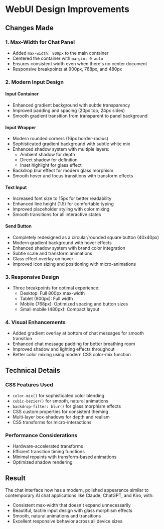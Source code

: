 # WebUI Design Improvements

## Changes Made

### 1. Max-Width for Chat Panel
- Added `max-width: 800px` to the main container
- Centered the container with `margin: 0 auto`
- Ensures consistent width even when there's no center document
- Responsive breakpoints at 900px, 768px, and 480px

### 2. Modern Input Design

#### Input Container
- Enhanced gradient background with subtle transparency
- Improved padding and spacing (20px top, 24px sides)
- Smooth gradient transition from transparent to panel background

#### Input Wrapper
- Modern rounded corners (16px border-radius)
- Sophisticated gradient background with subtle white mix
- Enhanced shadow system with multiple layers:
  - Ambient shadow for depth
  - Direct shadow for definition
  - Inset highlight for glass effect
- Backdrop blur effect for modern glass morphism
- Smooth hover and focus transitions with transform effects

#### Text Input
- Increased font size to 15px for better readability
- Enhanced line height (1.5) for comfortable typing
- Improved placeholder styling with color mixing
- Smooth transitions for all interactive states

#### Send Button
- Completely redesigned as a circular/rounded square button (40x40px)
- Modern gradient background with hover effects
- Enhanced shadow system with brand color integration
- Subtle scale and transform animations
- Glass effect overlay on hover
- Improved icon sizing and positioning with micro-animations

### 3. Responsive Design
- Three breakpoints for optimal experience:
  - Desktop: Full 800px max-width
  - Tablet (900px): Full width
  - Mobile (768px): Optimized spacing and button sizes
  - Small mobile (480px): Compact layout

### 4. Visual Enhancements
- Added gradient overlay at bottom of chat messages for smooth transition
- Enhanced chat message padding for better breathing room
- Improved shadow and lighting effects throughout
- Better color mixing using modern CSS color-mix function

## Technical Details

### CSS Features Used
- `color-mix()` for sophisticated color blending
- `cubic-bezier()` for smooth, natural animations
- `backdrop-filter: blur()` for glass morphism effects
- CSS custom properties for consistent theming
- Multi-layer box-shadows for depth and realism
- CSS transforms for micro-interactions

### Performance Considerations
- Hardware-accelerated transforms
- Efficient transition timing functions
- Minimal repaints with transform-based animations
- Optimized shadow rendering

## Result
The chat interface now has a modern, polished appearance similar to contemporary AI chat applications like Claude, ChatGPT, and Kiro, with:
- Consistent max-width that doesn't expand unnecessarily
- Beautiful, tactile input design with glass morphism effects
- Smooth, natural animations and transitions
- Excellent responsive behavior across all device sizes